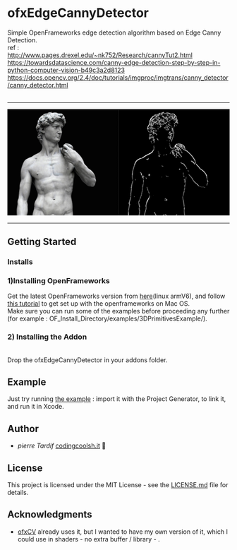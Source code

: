 # ofxEdgeCannyDetector
Simple OpenFrameworks edge detection algorithm based on Edge Canny Detection.
</br>
ref : </br>
http://www.pages.drexel.edu/~nk752/Research/cannyTut2.html
https://towardsdatascience.com/canny-edge-detection-step-by-step-in-python-computer-vision-b49c3a2d8123
https://docs.opencv.org/2.4/doc/tutorials/imgproc/imgtrans/canny_detector/canny_detector.html
</br>
</br>

- - - -

![.](Assets/1.png)

- - - -
## Getting Started

### Installs

### 1)Installing OpenFrameworks

Get the latest OpenFrameworks version from [here](https://openframeworks.cc/download)(linux armV6), and follow [this tutorial](https://openframeworks.cc/setup/xcode/) to get set up with the openframeworks on Mac OS.
</br>
Make sure you can run some of the examples before proceeding any further (for example : OF_Install_Directory/examples/3DPrimitivesExample/).

### 2) Installing the Addon

</br>
Drop the ofxEdgeCannyDetector in your addons folder.
</br>

## Example

Just try running [the example](./exampleEdgeCannyDetector) : import it with the Project Generator, to link it, and run it in Xcode.

## Author

* _pierre Tardif_   [codingcoolsh.it](codingcoolsh.it)   :floppy_disk:

## License

This project is licensed under the MIT License - see the [LICENSE.md](./LICENSE) file for details.


## Acknowledgments

* [ofxCV](https://github.com/kylemcdonald/ofxCv/tree/master/example-edge) already uses it, but I wanted to have my own version of it, which I could use in shaders - no extra buffer / library - .
